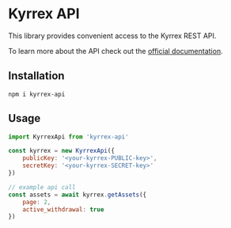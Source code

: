 # Kyrrex API

This library provides convenient access to the Kyrrex REST API.

To learn more about the API check out the [official documentation](https://docs.kyrrex.com/).

## Installation

`npm i kyrrex-api`

## Usage

```js
import KyrrexApi from 'kyrrex-api'

const kyrrex = new KyrrexApi({
    publicKey: '<your-kyrrex-PUBLIC-key>',
    secretKey: '<your-kyrrex-SECRET-key>'
})

// example api call
const assets = await kyrrex.getAssets({
    page: 2,
    active_withdrawal: true
})
```
